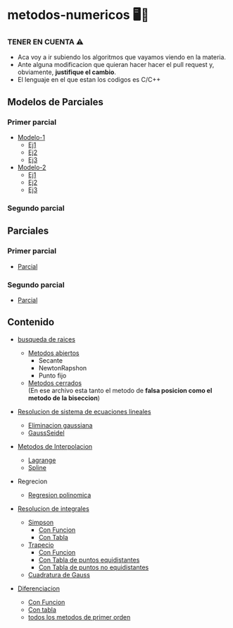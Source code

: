 # metodos-numericos 🖥️📑
### TENER EN CUENTA ⚠️
- Aca voy a ir subiendo los algoritmos que vayamos viendo en la materia.
- Ante alguna modificacion que quieran hacer hacer el pull request y, obviamente, **justifique el cambio**.
- El lenguaje en el que estan los codigos es C/C++

## Modelos de Parciales
  ### Primer parcial
  - [Modelo-1](https://github.com/angelo59930/metodos-numericos/tree/main/modelo-parcial)
    - [Ej1](https://github.com/angelo59930/metodos-numericos/tree/main/modelo-parcial/propuesta1/Ej1)
    - [Ej2](https://github.com/angelo59930/metodos-numericos/tree/main/modelo-parcial/propuesta1/Ej2)
    - [Ej3](https://github.com/angelo59930/metodos-numericos/tree/main/modelo-parcial/propuesta1/Ej3)
  - [Modelo-2](https://github.com/angelo59930/metodos-numericos/tree/main/modelo2-parcial/propuesta1)
    - [Ej1](https://github.com/angelo59930/metodos-numericos/tree/main/modelo2-parcial/propuesta1/Ej1)
    - [Ej2](https://github.com/angelo59930/metodos-numericos/tree/main/modelo2-parcial/propuesta1/Ej2)
    - [Ej3](https://github.com/angelo59930/metodos-numericos/tree/main/modelo2-parcial/propuesta1/Ej3)
 ### Segundo parcial
## Parciales 
### Primer parcial
- [Parcial](https://github.com/angelo59930/metodos-numericos/tree/main/parcial/primer-parcial)
### Segundo parcial
- [Parcial](https://github.com/angelo59930/metodos-numericos/tree/main/parcial/segundo-parcial)

## Contenido 
- [busqueda de raices](https://github.com/angelo59930/metodos-numericos/tree/main/busqueda-de-raices)
    - [Metodos abiertos](https://github.com/angelo59930/metodos-numericos/tree/main/busqueda-de-raices/metodos-abiertos)
      - Secante
      - NewtonRapshon
      - Punto fijo
  - [Metodos cerrados](https://github.com/angelo59930/metodos-numericos/tree/main/busqueda-de-raices/metodos-cerrados)  
    (En ese archivo esta tanto el metodo de **falsa posicion como el metodo de la biseccion**)  
 
- [Resolucion de sistema de ecuaciones lineales](https://github.com/angelo59930/metodos-numericos/tree/main/resolucion-sist-ecuaciones)
    - [Eliminacion gaussiana](https://github.com/angelo59930/metodos-numericos/tree/main/resolucion-sist-ecuaciones/eliminaciongaussiana)
    - [GaussSeidel](https://github.com/angelo59930/metodos-numericos/tree/main/resolucion-sist-ecuaciones/gaussSeidel)
- [Metodos de Interpolacion](https://github.com/angelo59930/metodos-numericos/tree/main/Interpolacion)
    - [Lagrange](https://github.com/angelo59930/metodos-numericos/tree/main/Interpolacion/Lagrange)
    - [Spline](https://github.com/angelo59930/metodos-numericos/tree/main/Interpolacion/InterpolacionSpline)

- Regrecion
  - [Regresion polinomica](https://github.com/angelo59930/metodos-numericos/tree/main/Regresion)
 
- [Resolucion de integrales](https://github.com/angelo59930/metodos-numericos/tree/main/resolucion-integrales)
  - [Simpson](https://github.com/angelo59930/metodos-numericos/tree/main/resolucion-integrales/SimpsonComp)
    - [Con Funcion](https://github.com/angelo59930/metodos-numericos/tree/main/resolucion-integrales/SimpsonComp/SimpsonConFuncion) 
    - [Con Tabla](https://github.com/angelo59930/metodos-numericos/tree/main/resolucion-integrales/SimpsonComp/SimpsonConTabla) 
  - [Trapecio](https://github.com/angelo59930/metodos-numericos/tree/main/resolucion-integrales/TrapecioComp)
    - [Con Funcion](https://github.com/angelo59930/metodos-numericos/tree/main/resolucion-integrales/TrapecioComp/TrapConFuncion)
    - [Con Tabla de puntos equidistantes](https://github.com/angelo59930/metodos-numericos/tree/main/resolucion-integrales/TrapecioComp/TrapConTablaEqui)
    - [Con Tabla de puntos no equidistantes](https://github.com/angelo59930/metodos-numericos/tree/main/resolucion-integrales/TrapecioComp/TrapConTablaNoEqui)
  - [Cuadratura de Gauss](https://github.com/angelo59930/metodos-numericos/tree/main/resolucion-integrales/cuadraturaGauss)

- [Diferenciacion](https://github.com/angelo59930/metodos-numericos/tree/main/Diferenciacion)
  - [Con Funcion](https://github.com/angelo59930/metodos-numericos/tree/main/Diferenciacion/ConFuncion)
  - [Con tabla](https://github.com/angelo59930/metodos-numericos/tree/main/Diferenciacion/ConTabla)
  - [todos los metodos de primer orden](https://github.com/angelo59930/metodos-numericos/blob/main/Diferenciacion/ecuacionesDiferenciales.cpp)
